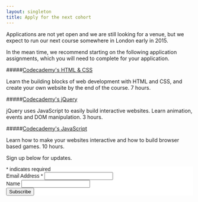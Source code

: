 ```yaml
---
layout: singleton
title: Apply for the next cohort
---
```


Applications are not yet open and we are still looking for a venue, but we expect to run our next course somewhere in London early in 2015.

In the mean time, we recommend starting on the following application assignments, which you will need to complete for your application.

#####[Codecademy's HTML & CSS](http://www.codecademy.com/tracks/web)

Learn the building blocks of web development with HTML and CSS, and create your own website by the end of the course. 7 hours.

#####[Codecademy's jQuery](http://www.codecademy.com/tracks/jquery)

jQuery uses JavaScript to easily build interactive websites. Learn animation, events and DOM manipulation. 3 hours.

#####[Codecademy's JavaScript](http://www.codecademy.com/tracks/javascript)

Learn how to make your websites interactive and how to build browser based games. 10 hours.

Sign up below for updates.

<link href="//cdn-images.mailchimp.com/embedcode/classic-081711.css" rel="stylesheet" type="text/css"> <style type="text/css">  #mc_embed_signup{background:#fff; clear:left; font:14px Helvetica,Arial,sans-serif; }</style> 
<div id="mc_embed_signup"> <form action="//foundersandcoders.us9.list-manage.com/subscribe/post?u=a7247a4b4a67ac1517dba5895&amp;id=ee56d303a5" method="post" id="mc-embedded-subscribe-form" name="mc-embedded-subscribe-form" class="validate" target="_blank" novalidate>     <div id="mc_embed_signup_scroll"> 
<div class="indicates-required"><span class="asterisk">*</span> indicates required</div> <div class="mc-field-group">  <label for="mce-EMAIL">Email Address  <span class="asterisk">*</span> </label>  <input type="email" value="" name="EMAIL" class="required email" id="mce-EMAIL"> </div> <div class="mc-field-group">  <label for="mce-MMERGE3">Name </label>  <input type="text" value="" name="MMERGE3" class="" id="mce-MMERGE3"> </div>  <div id="mce-responses" class="clear">   <div class="response" id="mce-error-response" style="display:none"></div>   <div class="response" id="mce-success-response" style="display:none"></div>  </div>    <!-- real people should not fill this in and expect good things - do not remove this or risk form bot signups-->     <div style="position: absolute; left: -5000px;"><input type="text" name="b_a7247a4b4a67ac1517dba5895_ee56d303a5" tabindex="-1" value=""></div>     <div class="clear"><input type="submit" value="Subscribe" name="subscribe" id="mc-embedded-subscribe" class="button"></div>     </div> </form> </div> <script type='text/javascript' src='//s3.amazonaws.com/downloads.mailchimp.com/js/mc-validate.js'></script><script type='text/javascript'>(function($) {window.fnames = new Array(); window.ftypes = new Array();fnames[0]='EMAIL';ftypes[0]='email';fnames[3]='MMERGE3';ftypes[3]='text';}(jQuery));var $mcj = jQuery.noConflict(true);</script> <!--End mc_embed_signup-->